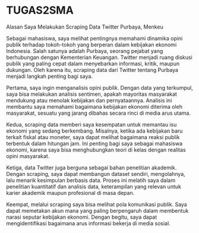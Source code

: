 # TUGAS2SMA

Alasan Saya Melakukan Scraping Data Twitter Purbaya, Menkeu

Sebagai mahasiswa, saya melihat pentingnya memahami dinamika opini publik terhadap tokoh-tokoh yang berperan dalam kebijakan ekonomi Indonesia. Salah satunya adalah Purbaya, seorang pejabat yang berhubungan dengan Kementerian Keuangan. Twitter menjadi ruang diskusi publik yang paling cepat dalam menyebarkan informasi, kritik, maupun dukungan. Oleh karena itu, scraping data dari Twitter tentang Purbaya menjadi langkah penting bagi saya.

Pertama, saya ingin menganalisis opini publik. Dengan data yang terkumpul, saya bisa melakukan analisis sentimen, apakah mayoritas masyarakat mendukung atau menolak kebijakan dan pernyataannya. Analisis ini membantu saya memahami bagaimana kebijakan ekonomi diterima oleh masyarakat, sesuatu yang jarang dibahas secara rinci di media arus utama.

Kedua, scraping data memberi saya kesempatan untuk memantau isu ekonomi yang sedang berkembang. Misalnya, ketika ada kebijakan baru terkait fiskal atau moneter, saya dapat melihat bagaimana reaksi publik terbentuk dalam hitungan jam. Ini penting bagi saya sebagai mahasiswa ekonomi, karena saya bisa menghubungkan teori di kelas dengan realitas opini masyarakat.

Ketiga, data Twitter juga berguna sebagai bahan penelitian akademik. Dengan scraping, saya dapat membangun dataset sendiri, mengolahnya, lalu menarik kesimpulan berbasis data. Proses ini melatih saya dalam penelitian kuantitatif dan analisis data, keterampilan yang relevan untuk karier akademik maupun profesional di masa depan.

Keempat, melalui scraping saya bisa melihat pola komunikasi publik. Saya dapat memetakan akun mana yang paling berpengaruh dalam membentuk narasi seputar kebijakan ekonomi. Dengan begitu, saya dapat mengidentifikasi bagaimana arus informasi bekerja di media sosial.
